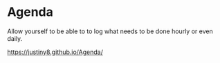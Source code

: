 # Agenda

Allow yourself to be able to to log what needs to be done hourly or even daily.

https://justiny8.github.io/Agenda/
